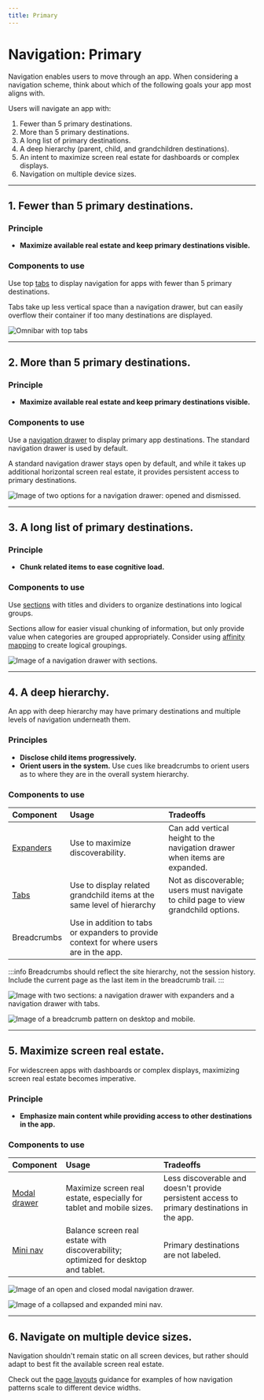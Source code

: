 ```yaml
---
title: Primary
---
```


# Navigation: Primary

Navigation enables users to move through an app. When considering a navigation scheme, think about which of the following goals your app most aligns with.

Users will navigate an app with:

1. Fewer than 5 primary destinations.
2. More than 5 primary destinations.
3. A long list of primary destinations.
4. A deep hierarchy (parent, child, and grandchildren destinations).
5. An intent to maximize screen real estate for dashboards or complex displays.
6. Navigation on multiple device sizes.

---

## 1. Fewer than 5 primary destinations.

### Principle

- **Maximize available real estate and keep primary destinations visible.**

### Components to use

Use top [tabs](/components/omnibar#variations) to display navigation for apps with fewer than 5 primary destinations.

Tabs take up less vertical space than a navigation drawer, but can easily overflow their container if too many destinations are displayed.

<ImageBlock padded={false} caption="Apps with fewer than 5 primary destinations use top tabs in the omnibar. No hamburger menu icon is displayed. On mobile, tabs scroll horizontally.">

![Omnibar with top tabs](./images/omni-tabs.png)

</ImageBlock>

---

## 2. More than 5 primary destinations.

### Principle

- **Maximize available real estate and keep primary destinations visible.**

### Components to use

Use a [navigation drawer](/components/navigation/navigation-drawer) to display primary app destinations. The standard navigation drawer is used by default.

A standard navigation drawer stays open by default, and while it takes up additional horizontal screen real estate, it provides persistent access to primary destinations.

<ImageBlock caption="1. The standard drawer is open by default. <br>2. A dismissible drawer may be dismissed by tapping the menu icon in the omnibar. Content shifts left to fill the extra space. It may be accessed again from the hamburger menu icon button." padded={false}>

![Image of two options for a navigation drawer: opened and dismissed.](./images/lh-nav-dismissible.png)

</ImageBlock>

---

## 3. A long list of primary destinations.

### Principle

- **Chunk related items to ease cognitive load.**

### Components to use

Use [sections](/components/navigation/navigation-drawer#long-navigation-lists) with titles and dividers to organize destinations into logical groups.

Sections allow for easier visual chunking of information, but only provide value when categories are grouped appropriately. Consider using [affinity mapping](/core/other/ux-plays/affinity-mapping/) to create logical groupings. 

<ImageBlock padded={false} maxWidth="500px">

![Image of a navigation drawer with sections.](./images/nav-sections.png)

</ImageBlock>

---

## 4. A deep hierarchy.

An app with deep hierarchy may have primary destinations and multiple levels of navigation underneath them. 

### Principles

- **Disclose child items progressively.**
- **Orient users in the system.** Use cues like breadcrumbs to orient users as to where they are in the overall system hierarchy.

### Components to use

| Component          | Usage          | Tradeoffs
| :----------------- | :----------------- | :----------------
| [Expanders](/components/page/expansion-panel)          | Use to maximize discoverability.            | Can add vertical height to the navigation drawer when items are expanded.
| [Tabs](/components/navigation/tabs)               | Use to display related grandchild items at the same level of hierarchy  | Not as discoverable; users must navigate to child page to view grandchild options.
| Breadcrumbs         | Use in addition to tabs or expanders to provide context for where users are in the app. | 

:::info
Breadcrumbs should reflect the site hierarchy, not the session history. Include the current page as the last item in the breadcrumb trail.
:::

<ImageBlock padded={false} caption="1. Expanders may be used to display pages at a second level of hierarchy. <br> 2. Tabs may be used to show closely related content.">

![Image with two sections: a navigation drawer with expanders and a navigation drawer with tabs.](./images/complex-nav-types.png)

</ImageBlock>

<ImageBlock padded={false} caption="1. Breadcrumbs display underneath the title bar on desktop.<br>2. On mobile, a horizontal ellipse may be used to show additional levels of hierarchy.">

![Image of a breadcrumb pattern on desktop and mobile.](./images/breadcrumb.png)

</ImageBlock>

---

## 5. Maximize screen real estate.

For widescreen apps with dashboards or complex displays, maximizing screen real estate becomes imperative.

### Principle

- **Emphasize main content while providing access to other destinations in the app.**

### Components to use

| Component          | Usage          | Tradeoffs
| :----------------- | :----------------- | :----------------
| [Modal drawer](/components/navigation/navigation-drawer#2-modal)       | Maximize screen real estate, especially for tablet and mobile sizes.    | Less discoverable and doesn't provide persistent access to primary destinations in the app. 
| [Mini nav](/components/navigation/navigation-drawer#3-mini)         | Balance screen real estate with discoverability; optimized for desktop and tablet.   | Primary destinations are not labeled. 

<ImageBlock padded={false} caption="1. The modal drawer is closed by default.<br>2. The modal drawer may be opened by tapping the menu icon button in the omnibar. A scrim blocks interaction with the rest of the application.">

![Image of an open and closed modal navigation drawer.](./images/lh-nav-modal.png)

</ImageBlock>

<ImageBlock padded={false} caption="1. The mini nav is collapsed by default. <br>2. Tapping the chevron allows a user to expand the menu to its full width.">

![Image of a collapsed and expanded mini nav.](./images/mini-nav.png)
</ImageBlock>

---

## 6. Navigate on multiple device sizes.

Navigation shouldn't remain static on all screen devices, but rather should adapt to best fit the available screen real estate. 

Check out the [page layouts](/patterns/layout/introduction) guidance for examples of how navigation patterns scale to different device widths. 

